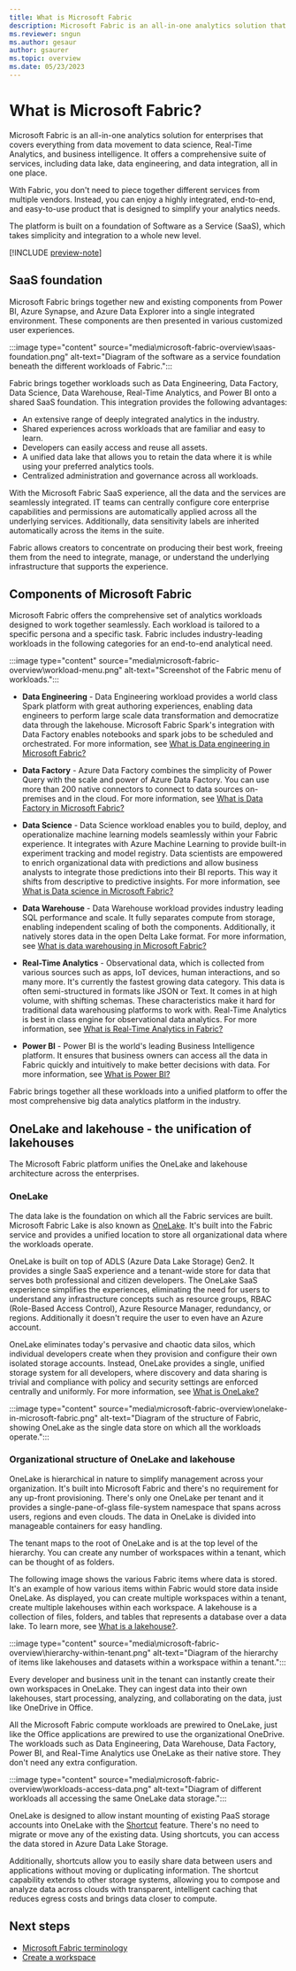 ```yaml
---
title: What is Microsoft Fabric
description: Microsoft Fabric is an all-in-one analytics solution that covers everything from data movement to data science, Real-Time Analytics, and business intelligence.
ms.reviewer: sngun
ms.author: gesaur
author: gsaurer
ms.topic: overview
ms.date: 05/23/2023
---
```


# What is Microsoft Fabric?

Microsoft Fabric is an all-in-one analytics solution for enterprises that covers everything from data movement to data science, Real-Time Analytics, and business intelligence. It offers a comprehensive suite of services, including data lake, data engineering, and data integration, all in one place.

With Fabric, you don't need to piece together different services from multiple vendors. Instead, you can enjoy a highly integrated, end-to-end, and easy-to-use product that is designed to simplify your analytics needs.

The platform is built on a foundation of Software as a Service (SaaS), which takes simplicity and integration to a whole new level.

[!INCLUDE [preview-note](../includes/preview-note.md)]

## SaaS foundation

Microsoft Fabric brings together new and existing components from Power BI, Azure Synapse, and Azure Data Explorer into a single integrated environment. These components are then presented in various customized user experiences.

:::image type="content" source="media\microsoft-fabric-overview\saas-foundation.png" alt-text="Diagram of the software as a service foundation beneath the different workloads of Fabric.":::

Fabric brings together workloads such as Data Engineering, Data Factory, Data Science, Data Warehouse, Real-Time Analytics, and Power BI onto a shared SaaS foundation. This integration provides the following advantages:

- An extensive range of deeply integrated analytics in the industry.
- Shared experiences across workloads that are familiar and easy to learn.
- Developers can easily access and reuse all assets.
- A unified data lake that allows you to retain the data where it is while using your preferred analytics tools.
- Centralized administration and governance across all workloads.

With the Microsoft Fabric SaaS experience, all the data and the services are seamlessly integrated. IT teams can centrally configure core enterprise capabilities and permissions are automatically applied across all the underlying services. Additionally, data sensitivity labels are inherited automatically across the items in the suite.

Fabric allows creators to concentrate on producing their best work, freeing them from the need to integrate, manage, or understand the underlying infrastructure that supports the experience.

## Components of Microsoft Fabric

Microsoft Fabric offers the comprehensive set of analytics workloads designed to work together seamlessly. Each workload is tailored to a specific persona and a specific task. Fabric includes industry-leading workloads in the following categories for an end-to-end analytical need.

:::image type="content" source="media\microsoft-fabric-overview\workload-menu.png" alt-text="Screenshot of the Fabric menu of workloads.":::

- **Data Engineering** - Data Engineering workload provides a world class Spark platform with great authoring experiences, enabling data engineers to perform large scale data transformation and democratize data through the lakehouse. Microsoft Fabric Spark's integration with Data Factory enables notebooks and spark jobs to be scheduled and orchestrated. For more information, see [What is Data engineering in Microsoft Fabric?](../data-engineering/data-engineering-overview.md)

- **Data Factory** - Azure Data Factory combines the simplicity of Power Query with the scale and power of Azure Data Factory. You can use more than 200 native connectors to connect to data sources on-premises and in the cloud. For more information, see [What is Data Factory in Microsoft Fabric?](../data-factory/data-factory-overview.md)

- **Data Science** - Data Science workload enables you to build, deploy, and operationalize machine learning models seamlessly within your Fabric experience. It integrates with Azure Machine Learning to provide built-in experiment tracking and model registry. Data scientists are empowered to enrich organizational data with predictions and allow business analysts to integrate those predictions into their BI reports. This way it shifts from descriptive to predictive insights. For more information, see [What is Data science in Microsoft Fabric?](../data-science/data-science-overview.md)

- **Data Warehouse** - Data Warehouse workload provides industry leading SQL performance and scale. It fully separates compute from storage, enabling independent scaling of both the components. Additionally, it natively stores data in the open Delta Lake format. For more information, see [What is data warehousing in Microsoft Fabric?](../data-warehouse/data-warehousing.md)

- **Real-Time Analytics** - Observational data, which is collected from various sources such as apps, IoT devices, human interactions, and so many more. It's currently the fastest growing data category. This data is often semi-structured in formats like JSON or Text. It comes in at high volume, with shifting schemas. These characteristics make it hard for traditional data warehousing platforms to work with. Real-Time Analytics is best in class engine for observational data analytics. For more information, see [What is Real-Time Analytics in Fabric?](../real-time-analytics/overview.md)

- **Power BI** - Power BI is the world's leading Business Intelligence platform. It ensures that business owners can access all the data in Fabric quickly and intuitively to make better decisions with data. For more information, see [What is Power BI?](/power-bi/fundamentals/power-bi-overview)

Fabric brings together all these workloads into a unified platform to offer the most comprehensive big data analytics platform in the industry.

## OneLake and lakehouse - the unification of lakehouses

The Microsoft Fabric platform unifies the OneLake and lakehouse architecture across the enterprises.

### OneLake

The data lake is the foundation on which all the Fabric services are built. Microsoft Fabric Lake is also known as [OneLake](../onelake/onelake-overview.md). It's built into the Fabric service and provides a unified location to store all organizational data where the workloads operate.

OneLake is built on top of ADLS (Azure Data Lake Storage) Gen2. It provides a single SaaS experience and a tenant-wide store for data that serves both professional and citizen developers. The OneLake SaaS experience simplifies the experiences, eliminating the need for users to understand any infrastructure concepts such as resource groups, RBAC (Role-Based Access Control), Azure Resource Manager, redundancy, or regions. Additionally it doesn't require the user to even have an Azure account.

OneLake eliminates today's pervasive and chaotic data silos, which individual developers create when they provision and configure their own isolated storage accounts. Instead, OneLake provides a single, unified storage system for all developers, where discovery and data sharing is trivial and compliance with policy and security settings are enforced centrally and uniformly. For more information, see [What is OneLake?](../onelake/onelake-overview.md)

:::image type="content" source="media\microsoft-fabric-overview\onelake-in-microsoft-fabric.png" alt-text="Diagram of the structure of Fabric, showing OneLake as the single data store on which all the workloads operate.":::

### Organizational structure of OneLake and lakehouse

OneLake is hierarchical in nature to simplify management across your organization. It's built into Microsoft Fabric and there's no requirement for any up-front provisioning. There's only one OneLake per tenant and it provides a single-pane-of-glass file-system namespace that spans across users, regions and even clouds. The data in OneLake is divided into manageable containers for easy handling.

The tenant maps to the root of OneLake and is at the top level of the hierarchy. You can create any number of workspaces within a tenant, which can be thought of as folders.

The following image shows the various Fabric items where data is stored. It's an example of how various items within Fabric would store data inside OneLake. As displayed, you can create multiple workspaces within a tenant, create multiple lakehouses within each workspace. A lakehouse is a collection of files, folders, and tables that represents a database over a data lake. To learn more, see [What is a lakehouse?](../data-engineering/lakehouse-overview.md).

:::image type="content" source="media\microsoft-fabric-overview\hierarchy-within-tenant.png" alt-text="Diagram of the hierarchy of items like lakehouses and datasets within a workspace within a tenant.":::

Every developer and business unit in the tenant can instantly create their own workspaces in OneLake. They can ingest data into their own lakehouses, start processing, analyzing, and collaborating on the data, just like OneDrive in Office.

All the Microsoft Fabric compute workloads are prewired to OneLake, just like the Office applications are prewired to use the organizational OneDrive. The workloads such as Data Engineering, Data Warehouse, Data Factory, Power BI, and Real-Time Analytics use OneLake as their native store. They don't need any extra configuration.

:::image type="content" source="media\microsoft-fabric-overview\workloads-access-data.png" alt-text="Diagram of different workloads all accessing the same OneLake data storage.":::

OneLake is designed to allow instant mounting of existing PaaS storage accounts into OneLake with the [Shortcut](../onelake/onelake-shortcuts.md) feature. There's no need to migrate or move any of the existing data. Using shortcuts, you can access the data stored in Azure Data Lake Storage.

Additionally, shortcuts allow you to easily share data between users and applications without moving or duplicating information. The shortcut capability extends to other storage systems, allowing you to compose and analyze data across clouds with transparent, intelligent caching that reduces egress costs and brings data closer to compute.

## Next steps

- [Microsoft Fabric terminology](fabric-terminology.md)
- [Create a workspace](create-workspaces.md)
